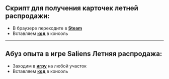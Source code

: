 ## Скрипт для получения карточек летней распродажи:
- В браузере переходите в **[Steam](http://store.steampowered.com/explore/)**
- Вставляем **[код](https://github.com/donvardix/steam/blob/master/sales_cards.js)** в консоль
---
## Абуз опыта в игре Saliens Летняя распродажа:
- Заходим в **[игру](https://steamcommunity.com/saliengame/play/)** на любой участок
- Вставляем **[код](https://github.com/donvardix/steam/blob/master/abuse.js)** в консоль
